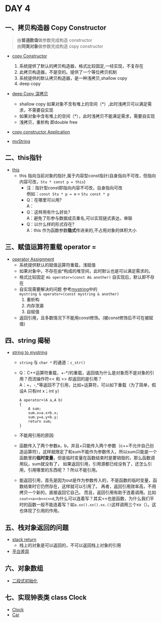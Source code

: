 # DAY 4  
## 一、拷贝构造器 Copy Constructor
> 由**普通数值**做参数完成构造 constructor  
> 由**同类对象**做参数完成构造 copy constructor
- [copy Constructor]()  
    1. 系统提供了默认的拷贝构造器，格式比较固定,一经实现，不复存在
    2. 此拷贝构造器，不是空的。提供了一个等位拷贝机制
    3. 系统提供的默认拷贝构造器，是一种浅拷贝,shallow copy
    4. deep copy
- [deep Copy 深拷贝]()  
    - shallow copy 如果对象不含有堆上的空间（*）,此时浅拷贝可以满足需求，不需要自实现
    - 如果对象中含有堆上的空间（*），此时浅拷贝不能满足需求，需要自实现
    - 浅拷贝，重析构 即double free

- [copy constructor Application]()   
- [myString]()  
## 二、this指针  
- [this]()  
    - this 指向当前对象的指针,属于内容型const指针(自身指向不可改，但指向内容可改，`Stu * const p = this`)  
        - 注：指针型const即指向内容不可改，自身指向可改  
        例如：`const Stu * p = m` = `Stu const * p`
        - Q：在哪里可以用?  
          A：
        - Q：这样用有什么好处?  
          A：避免了形参与数据成员重名,可以实现链式表达，串联
        - Q：以什么样的形式存在?  
          A：this 作为函数参数**隐式**传进来的,不占用对象的体积大小  
## 三、赋值运算符重载 operator =  
- [operator Assignment]() 
    - 系统提供默认的赋值运算符重载，浅赋值
    - 如果对象中，不存在由*构成的堆空间，此时默认也是可以满足需求的。
    - 格式比较固定 `A& operator=(const A& another)` 自实现后，默认即不存在
    - 自实现需要解决的问题 参考[mystring]()中的  
    `mystring & operator=(const mystring & another)`
        1. 重析构  
        2. 内存泄漏
        3. 自赋值
    - 返回引用，且多数情况下不能用const修饰。(被const修饰后不可在被赋值)  
## 四、string 揭秘  
- [string to mystring]()  
    - `string` 与 `char *` 的通道：`c_str()`  
    - Q：C++运算符重载，+-*/的重载，返回值为什么是对象而不是对象的引用？而流操作符<< 和 >> 却返回的是引用？  
      A：+，-,*等返回不了引用，比如+运算符，可以如下重载（为了简单，假设A 只有int x；int y）  

      ```
      A operator+(A a,A b) 
      {
          A sum;   
          sum.x=a.x+b.x; 
          sum.y=a.y+b.y;   
          return sum; 
      }
    - 不能用引用的原因:  
    - 函数传入了两个参数a，b，并且+只能传入两个参数（c++不允许自己创造运算符），这样就限定了和sum不能作为参数传入，所以sum只能是一个函数里的**临时变量**，但是临时变量在函数结束时是要销毁的，那么函数调用玩，sum就没有了， 如果返回引用，引用源都已经没有了，还怎么引用，引用哪里的东西呢？？所以不能引用。 
    - 能返回引用，首先是因为out是作为参数传入的，不是函数的临时变量，函数结束时它仍然存在，这样就可以引用了。  再者，返回引用效率高，不用拷贝一个新的，直接返回它自己。 而且，返回引用有助于连着调用。比如`cout<<a<<b<<c<<d`,为什么可以连着写？其实<<也是函数，为什么我们平时的函数一般不能连着写？如`a.xx().xx().xx.()`这样调用三个xx（）。这也体现了引用的作用。 
## 五、栈对象返回的问题
- [stack return]()  
    - 栈上的对象是可以返回的，不可以返回栈上对象的引用
- [平台差异]()  
## 六、对象数组
- [二段式初始化]()  
## 七、实现钟表类 class Clock  
- [Clock]()  
- [Car]()  